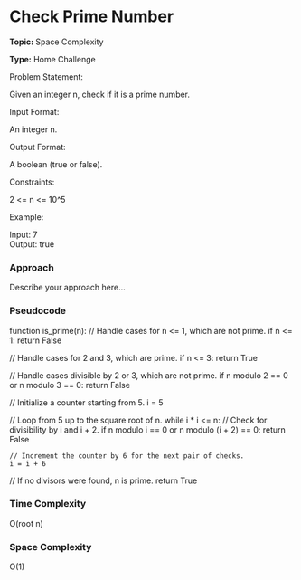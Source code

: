 # Check Prime Number
**Topic:** Space Complexity

**Type:** Home Challenge


Problem Statement: 

 Given an integer n, check if it is a prime number. 

Input Format: 

An integer n. 

Output Format: 

A boolean (true or false). 

Constraints: 

2 <= n <= 10^5 

Example: 

Input:  7   
Output: true   
  

### Approach
Describe your approach here...

### Pseudocode
function is_prime(n):
  // Handle cases for n <= 1, which are not prime.
  if n <= 1:
    return False
  
  // Handle cases for 2 and 3, which are prime.
  if n <= 3:
    return True
    
  // Handle cases divisible by 2 or 3, which are not prime.
  if n modulo 2 == 0 or n modulo 3 == 0:
    return False
  
  // Initialize a counter starting from 5.
  i = 5
  
  // Loop from 5 up to the square root of n.
  while i * i <= n:
    // Check for divisibility by i and i + 2.
    if n modulo i == 0 or n modulo (i + 2) == 0:
      return False
    
    // Increment the counter by 6 for the next pair of checks.
    i = i + 6
  
  // If no divisors were found, n is prime.
  return True


### Time Complexity
O(root n)

### Space Complexity
O(1)
